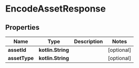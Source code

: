 
# EncodeAssetResponse

## Properties
Name | Type | Description | Notes
------------ | ------------- | ------------- | -------------
**assetId** | **kotlin.String** |  |  [optional]
**assetType** | **kotlin.String** |  |  [optional]



